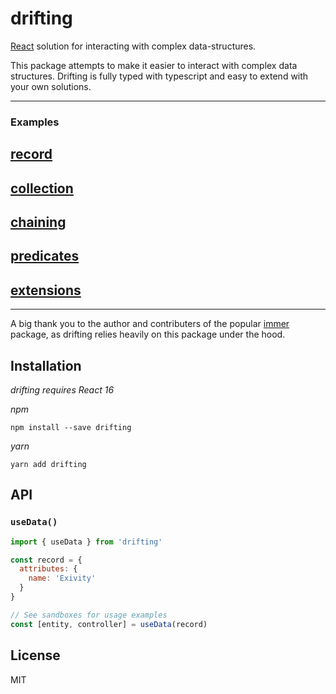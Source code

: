 drifting
=============

[React](https://reactjs.org/) solution for interacting with complex data-structures.

This package attempts to make it easier to interact with complex data structures. 
Drifting is fully typed with typescript and easy to extend with your own solutions.

---
### Examples

## [record](https://codesandbox.io/s/drifting-v106-record-demo-qwk2x)
## [collection](https://codesandbox.io/s/drifting-v106-collection-demo-60ztq)
## [chaining](https://codesandbox.io/s/drifting-v106-chaining-demo-bzjk8)
## [predicates](https://codesandbox.io/s/drifting-v106-collection-demo-60ztq)
## [extensions](https://codesandbox.io/s/drifting-v106-collection-demo-60ztq)

---

A big thank you to the author and contributers of the popular
[immer](https://github.com/immerjs/immer) package, as
drifting relies heavily on this package under the hood.

Installation
------------

_drifting requires React 16_

_npm_

```
npm install --save drifting
```

_yarn_

```
yarn add drifting
```

API
---

### `useData()`

```jsx
import { useData } from 'drifting'

const record = {
  attributes: {
    name: 'Exivity' 
  }
}

// See sandboxes for usage examples
const [entity, controller] = useData(record)

```

License
-------

MIT
